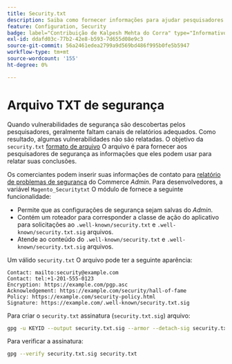```yaml
---
title: Security.txt
description: Saiba como fornecer informações para ajudar pesquisadores de segurança a relatar vulnerabilidades.
feature: Configuration, Security
badge: label="Contribuição de Kalpesh Mehta do Corra" type="Informativo" url="https://solutionpartners.adobe.com/s/directory/detail/corra" tooltip="Kalpesh Mehta"
exl-id: ddafd03c-77b2-42e8-b593-7d655d08e9c3
source-git-commit: 56a2461edea2799a9d569bd486f995b0fe5b5947
workflow-type: tm+mt
source-wordcount: '155'
ht-degree: 0%

---
```


# Arquivo TXT de segurança

Quando vulnerabilidades de segurança são descobertas pelos pesquisadores, geralmente faltam canais de relatórios adequados. Como resultado, algumas vulnerabilidades não são relatadas. O objetivo da `security.txt` [formato de arquivo](https://datatracker.ietf.org/doc/html/draft-foudil-securitytxt-09) O arquivo é para fornecer aos pesquisadores de segurança as informações que eles podem usar para relatar suas conclusões.

Os comerciantes podem inserir suas informações de contato para [relatório de problemas de segurança](https://docs.magento.com/user-guide/stores/security-issue-reporting.html) do Commerce _Admin_. Para desenvolvedores, a variável `Magento_Securitytxt` O módulo de fornece a seguinte funcionalidade:

- Permite que as configurações de segurança sejam salvas do _Admin_.
- Contém um roteador para corresponder a classe de ação do aplicativo para solicitações ao `.well-known/security.txt` e `.well-known/security.txt.sig` arquivos.
- Atende ao conteúdo do `.well-known/security.txt` e `.well-known/security.txt.sig` arquivos.

Um válido `security.txt` O arquivo pode ter a seguinte aparência:

```text
Contact: mailto:security@example.com
Contact: tel:+1-201-555-0123
Encryption: https://example.com/pgp.asc
Acknowledgement: https://example.com/security/hall-of-fame
Policy: https://example.com/security-policy.html
Signature: https://example.com/.well-known/security.txt.sig
```

Para criar o `security.txt` assinatura (`security.txt.sig`) arquivo:

```bash
gpg -u KEYID --output security.txt.sig --armor --detach-sig security.txt
```

Para verificar a assinatura:

```bash
gpg --verify security.txt.sig security.txt
```
